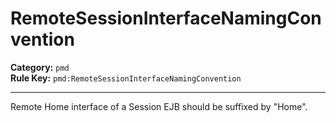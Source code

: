 
# RemoteSessionInterfaceNamingConvention
**Category:** `pmd`<br/>
**Rule Key:** `pmd:RemoteSessionInterfaceNamingConvention`<br/>


-----

Remote Home interface of a Session EJB should be suffixed by "Home".

